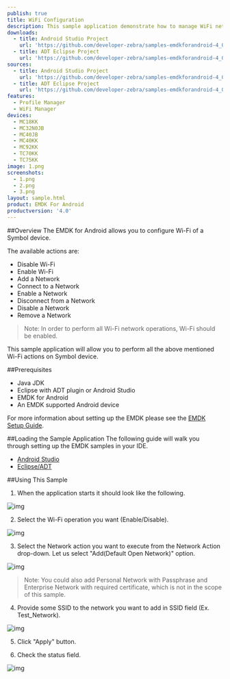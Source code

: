 ```yaml
---
publish: true
title: WiFi Configuration
description: This sample application demonstrate how to manage WiFi networks.
downloads:
  - title: Android Studio Project
    url: 'https://github.com/developer-zebra/samples-emdkforandroid-4_0/archive/ProfileWifiSample1.zip'
  - title: ADT Eclipse Project
    url: 'https://github.com/developer-zebra/samples-emdkforandroid-4_0-ADT/archive/ProfileWifiSample1.zip'
sources:
  - title: Android Studio Project
    url: 'https://github.com/developer-zebra/samples-emdkforandroid-4_0/tree/ProfileWifiSample1'
  - title: ADT Eclipse Project
    url: 'https://github.com/developer-zebra/samples-emdkforandroid-4_0/tree/ProfileWifiSample1'
features:
  - Profile Manager
  - WiFi Manager
devices:
  - MC18KK
  - MC32N0JB
  - MC40JB
  - MC40KK
  - MC92KK
  - TC70KK
  - TC75KK
image: 1.png
screenshots:
  - 1.png
  - 2.png
  - 3.png
layout: sample.html
product: EMDK For Android
productversion: '4.0'
---
```


##Overview
The EMDK for Android allows you to configure Wi-Fi of a Symbol device. 

The available actions are:
  
* Disable Wi-Fi  
* Enable Wi-Fi  
* Add a Network  
* Connect to a Network
* Enable a Network
* Disconnect from a Network
* Disable a Network
* Remove a Network

> Note: In order to perform all Wi-Fi network operations, Wi-Fi should be enabled.  

This sample application will allow you to perform all the above mentioned Wi-Fi actions on Symbol device.

##Prerequisites
- Java JDK 
- Eclipse with ADT plugin or  Android Studio
- EMDK for Android  
- An EMDK supported Android device

For more information about setting up the EMDK please see the [EMDK Setup Guide](/emdk-for-android/4-0/guide/setup).

##Loading the Sample Application
The following guide will walk you through setting up the EMDK samples in your IDE.

* [Android Studio](/emdk-for-android/4-0/guide/emdksamples_androidstudio)
* [Eclipse/ADT](/emdk-for-android/4-0/guide/emdksamples_eclipse)

##Using This Sample

1. When the application starts it should look like the following.
  
  ![img](wifi_1.png)
  
2. Select the Wi-Fi operation you want (Enable/Disable).
   
  ![img](wifi_2.png)   

3. Select the Network action you want to execute from the Network Action drop-down. 
  Let us select "Add(Default Open Network)" option.

  ![img](wifi_3.png)

  > Note: You could also add Personal Network with Passphrase and Enterprise Network with required certificate, which is not in the scope of this sample. 
4. Provide some SSID to the network you want to add in SSID field (Ex. Test_Network).

  ![img](wifi_4.png)

5. Click "Apply" button.

6. Check the status field.
   
  ![img](wifi_5.png)  
  











